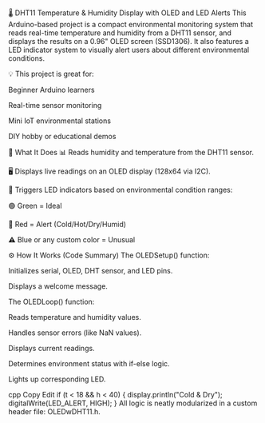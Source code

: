 🌡️ DHT11 Temperature & Humidity Display with OLED and LED Alerts
This Arduino-based project is a compact environmental monitoring system that reads real-time temperature and humidity from a DHT11 sensor, and displays the results on a 0.96" OLED screen (SSD1306). It also features a LED indicator system to visually alert users about different environmental conditions.

💡 This project is great for:

Beginner Arduino learners

Real-time sensor monitoring

Mini IoT environmental stations

DIY hobby or educational demos

🧠 What It Does
📊 Reads humidity and temperature from the DHT11 sensor.

🖥️ Displays live readings on an OLED display (128x64 via I2C).

🚦 Triggers LED indicators based on environmental condition ranges:

🟢 Green = Ideal

🔴 Red = Alert (Cold/Hot/Dry/Humid)

⚠️ Blue or any custom color = Unusual

⚙️ How It Works (Code Summary)
The OLEDSetup() function:

Initializes serial, OLED, DHT sensor, and LED pins.

Displays a welcome message.

The OLEDLoop() function:

Reads temperature and humidity values.

Handles sensor errors (like NaN values).

Displays current readings.

Determines environment status with if-else logic.

Lights up corresponding LED.

cpp
Copy
Edit
if (t < 18 && h < 40) {
  display.println("Cold & Dry");
  digitalWrite(LED_ALERT, HIGH);
}
All logic is neatly modularized in a custom header file: OLEDwDHT11.h.


